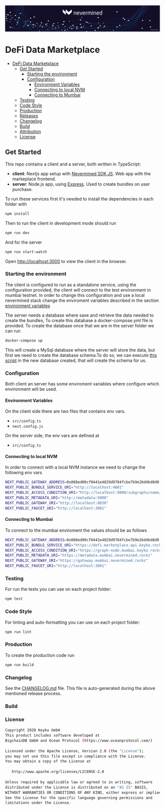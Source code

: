 [![banner](https://raw.githubusercontent.com/nevermined-io/assets/main/images/logo/banner_logo.png)](https://nevermined.io)

# DeFi Data Marketplace

- [DeFi Data Marketplace](#DeFi-data-marketplace)
  - [Get Started](#get-started)
    - [Starting the environment](#starting-the-environment)
    - [Configuration](#configuration)
      - [Environment Variables](#environment-variables)
      - [Connecting to local NVM](#connecting-to-local-nvm)
      - [Connecting to Mumbai](#connecting-to-mumbai)
  - [Testing](#testing)
  - [Code Style](#code-style)
  - [Production](#production)
  - [Releases](#releases)
  - [Changelog](#changelog)
  - [Build](#build)
  - [Attribution](#attribution)
  - [License](#license)

## Get Started

This repo contains a client and a server, both written in TypeScript:

- **client**: Nextjs app setup with [Nevermined SDK JS](https://github.com/nevermined-io/sdk-js). Web app with the markeplace frontend.
- **server**: Node.js app, using [Express](https://expressjs.com). Used to create bundles on user purchase.

To run these services first it's needed to install the dependencies in each folder with

```bash
npm install
```

Then to run the client in development mode should run
```bash
npm run dev
```

And for the server
```bash
npm run start-watch
```

Open [http://localhost:3000](http://localhost:3000) to view the client in the browser. 

### Starting the environment

The client is configured to run as a standalone service, using the configuration provided, the client will connect to the test environment in mumbai testnet. In order to change this configuration and use a local nevermined stack change the enviroment variables described in the section [environment variables](#environment-variables)

The server needs a database where save and retrieve the data needed to create the bundles, To create this database a docker-compose.yml file is provided. To create the database once that we are in the server folder we can run 

```bash
docker-compose up
```

This will create a MySql database where the server will store the data, but first we need to create the database schema.To do so, we can execute [this script](https://github.com/nevermined-io/defi-dataset-loader/blob/master/data/database_schema.sql) in the new database created, that will create the schema for us. 

### Configuration
Both client an server has some enviroment variables where configure which environment will be used.

#### Environment Variables
On the client side there are two files that contains env vars.
* `src/config.ts` 
* `next.config.js`

On the server side, the env vars are defined at 
* `src/config.ts`

#### Connecting to local NVM
In order to connect with a local NVM instance we need to change the following env vars

```bash
NEXT_PUBLIC_GATEWAY_ADDRESS=0x068ed00cf0441e4829d9784fcbe7b9e26d4bd8d0
NEXT_PUBLIC_BUNDLE_SERVICE_URI="http://localhost:4001"
NEXT_PUBLIC_ACCESS_CONDITION_URI="http://localhost:9000/subgraphs/name/neverminedio/AccessCondition"
NEXT_PUBLIC_METADATA_URI="http://metadata:5000"
NEXT_PUBLIC_GATEWAY_URI="http://localhost:8030"
NEXT_PUBLIC_FAUCET_URI="http://localhost:3001"
```

#### Connecting to Mumbai

To connect to the mumbai enviroment the values should be as follows

```bash
NEXT_PUBLIC_GATEWAY_ADDRESS=0x068ed00cf0441e4829d9784fcbe7b9e26d4bd8d0
NEXT_PUBLIC_BUNDLE_SERVICE_URI="https://defi.marketplace.api.keyko.rocks"
NEXT_PUBLIC_ACCESS_CONDITION_URI="https://graph-node.mumbai.keyko.rocks/subgraphs/name/neverminedio/AccessCondition"
NEXT_PUBLIC_METADATA_URI="https://metadata.mumbai.nevermined.rocks"
NEXT_PUBLIC_GATEWAY_URI="https://gateway.mumbai.nevermined.rocks"
NEXT_PUBLIC_FAUCET_URI="http://localhost:3001"
```

### Testing

For run the tests you can use on each project folder:

```bash
npm test
```

### Code Style
For linting and auto-formatting you can use on each project folder:

```bash
npm run lint
```

### Production
To create the production code run

```bash
npm run build
```
### Changelog
See the [CHANGELOG.md](./CHANGELOG.md) file. This file is auto-generated during the above mentioned release process.
### Build

### License

```bash
Copyright 2020 Keyko GmbH
This product includes software developed at
BigchainDB GmbH and Ocean Protocol (https://www.oceanprotocol.com/)

Licensed under the Apache License, Version 2.0 (the "License");
you may not use this file except in compliance with the License.
You may obtain a copy of the License at

   http://www.apache.org/licenses/LICENSE-2.0

Unless required by applicable law or agreed to in writing, software
distributed under the License is distributed on an "AS IS" BASIS,
WITHOUT WARRANTIES OR CONDITIONS OF ANY KIND, either express or implied.
See the License for the specific language governing permissions and
limitations under the License.
```